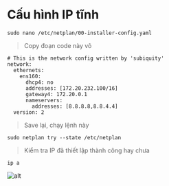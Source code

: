 # Cấu hình IP tĩnh

    sudo nano /etc/netplan/00-installer-config.yaml
    
> Copy đoạn code này vô

    # This is the network config written by 'subiquity'
    network:
      ethernets:
        ens160:
          dhcp4: no
          addresses: [172.20.232.100/16]
          gateway4: 172.20.0.1
          nameservers:
            addresses: [8.8.8.8,8.8.4.4]
      version: 2
      
> Save lại, chạy lệnh này

    sudo netplan try --state /etc/netplan
        
> Kiểm tra IP đã thiết lập thành công hay chưa

    ip a

![alt](https://i.imgur.com/nSbAw2u.png)
